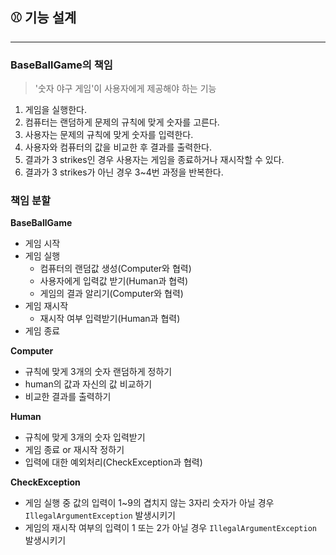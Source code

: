 ## ⚾️ 기능 설계

---

### BaseBallGame의 책임

> '숫자 야구 게임'이 사용자에게 제공해야 하는 기능

1. 게임을 실행한다.
2. 컴퓨터는 랜덤하게 문제의 규칙에 맞게 숫자를 고른다.
3. 사용자는 문제의 규칙에 맞게 숫자를 입력한다.
4. 사용자와 컴퓨터의 값을 비교한 후 결과를 출력한다.
5. 결과가 3 strikes인 경우 사용자는 게임을 종료하거나 재시작할 수 있다.
6. 결과가 3 strikes가 아닌 경우 3~4번 과정을 반복한다.

### 책임 분할

**BaseBallGame**

- 게임 시작
- 게임 실행
    - 컴퓨터의 랜덤값 생성(Computer와 협력)
    - 사용자에게 입력값 받기(Human과 협력)
    - 게임의 결과 알리기(Computer와 협력)
- 게임 재시작
    - 재시작 여부 입력받기(Human과 협력)
- 게임 종료

**Computer**

- 규칙에 맞게 3개의 숫자 랜덤하게 정하기
- human의 값과 자신의 값 비교하기
- 비교한 결과를 출력하기

**Human**

- 규칙에 맞게 3개의 숫자 입력받기
- 게임 종료 or 재시작 정하기
- 입력에 대한 예외처리(CheckException과 협력)

**CheckException**

- 게임 실행 중 값의 입력이 1~9의 겹치지 않는 3자리 숫자가 아닐 경우 `IllegalArgumentException` 발생시키기
- 게임의 재시작 여부의 입력이 1 또는 2가 아닐 경우 `IllegalArgumentException` 발생시키기

